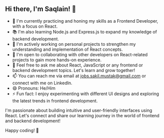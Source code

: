 ## Hi there, I'm Saqlain! 👋

- 🌱 I'm currently practicing and honing my skills as a Frontend Developer, with a focus on React.
- 📚 I'm also learning Node.js and Express.js to expand my knowledge of backend development.
- 🔭 I'm actively working on personal projects to strengthen my understanding and implementation of React concepts.
- 👯 I'm open to collaborating with other developers on React-related projects to gain more hands-on experience.
- 💬 Feel free to ask me about React, JavaScript or any frontend or backend development topics. Let's learn and grow together!
- 📫 You can reach me via email at jobs.sakil.mustak@gmail.com or connect with me on LinkedIn.
- 😄 Pronouns: He/Him
- ⚡ Fun fact: I enjoy experimenting with different UI designs and exploring the latest trends in frontend development.

I'm passionate about building intuitive and user-friendly interfaces using React. Let's connect and share our learning journey in the world of frontend and backend development!

Happy coding! 🚀


